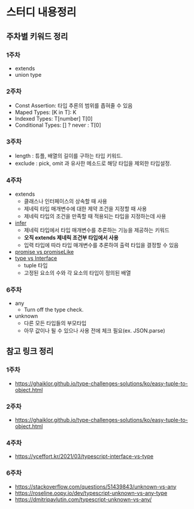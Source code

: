 # 스터디 내용정리

## 주차별 키워드 정리

### 1주차
- extends
- union type

### 2주차
- Const Assertion: 타입 추론의 범위를 좁혀줄 수 있음
- Maped Types: [K in T]: K
- Indexed Types: T[number] T[0]
- Conditional Types: [] ? never : T[0]

### 3주차
- length : 튜플, 배열의 길이를 구하는 타입 키워드.
- exclude : pick, omit 과 유사한 메소드로 해당 타입을 제외한 타입설정.

### 4주차
- extends
  - 클래스나 인터페이스의 상속할 때 사용
  - 제네릭 타입 매개변수에 대한 제약 조건을 지정할 때 사용
  - 제네릭 타입의 조건을 만족할 때 적용되는 타입을 지정하는데 사용
- [infer](https://dev-boku.tistory.com/entry/%EB%B2%88%EC%97%AD-%EC%A0%84%EB%AC%B8%EA%B0%80%EC%B2%98%EB%9F%BC-%ED%83%80%EC%9E%85%EC%8A%A4%ED%81%AC%EB%A6%BD%ED%8A%B8-infer-%EC%82%AC%EC%9A%A9%ED%95%98%EA%B8%B0)
  - 제네릭 타입에서 타입 매개변수를 추론하는 기능을 제공하는 키워드
  - **오직 extends 제네릭 조건부 타입에서 사용**
  - 입력 타입에 따라 타입 매개변수를 추론하여 출력 타입을 결정할 수 있음
- [promise vs promiseLike](https://yceffort.kr/2021/11/array-arraylike-promise-promiselike)
- [type vs Interface](https://yceffort.kr/2021/03/typescript-interface-vs-type)
  - tuple 타입
  - 고정된 요소의 수와 각 요소의 타입이 정의된 배열

### 6주차
- any
  - Turn off the type check.
- unknown
  - 다른 모든 타입들의 부모타입
  - 아무 값이나 될 수 있으나 사용 전에 체크 필요(ex. JSON.parse)

## 참고 링크 정리

### 1주차
- https://ghaiklor.github.io/type-challenges-solutions/ko/easy-tuple-to-object.html

### 2주차
- https://ghaiklor.github.io/type-challenges-solutions/ko/easy-tuple-to-object.html

### 4주차
- https://yceffort.kr/2021/03/typescript-interface-vs-type

### 6주차
- https://stackoverflow.com/questions/51439843/unknown-vs-any
- https://roseline.oopy.io/dev/typescript-unknown-vs-any-type
- https://dmitripavlutin.com/typescript-unknown-vs-any/
